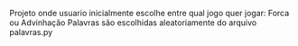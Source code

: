 
Projeto onde usuario inicialmente escolhe entre qual jogo quer jogar: Forca ou Advinhação
Palavras são escolhidas aleatoriamente do arquivo palavras.py
